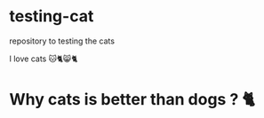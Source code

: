 # testing-cat

repository to testing the cats

I love cats 🐱🐈😸🐈

# Why cats is better than dogs ? 🐈
